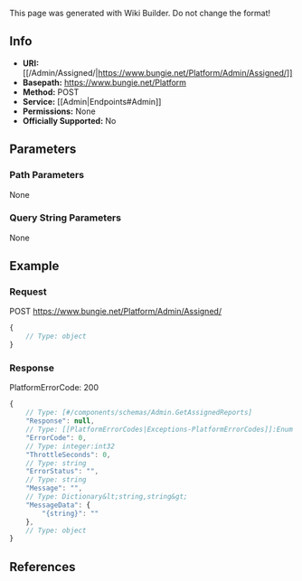 <span class="wiki-builder">This page was generated with Wiki Builder. Do not change the format!</span>

## Info


* **URI:** [[/Admin/Assigned/|https://www.bungie.net/Platform/Admin/Assigned/]]
* **Basepath:** https://www.bungie.net/Platform
* **Method:** POST
* **Service:** [[Admin|Endpoints#Admin]]
* **Permissions:** None
* **Officially Supported:** No

## Parameters
### Path Parameters
None

### Query String Parameters
None

## Example
### Request
POST https://www.bungie.net/Platform/Admin/Assigned/
```javascript
{
    // Type: object
}

```

### Response
PlatformErrorCode: 200
```javascript
{
    // Type: [#/components/schemas/Admin.GetAssignedReports]
    "Response": null,
    // Type: [[PlatformErrorCodes|Exceptions-PlatformErrorCodes]]:Enum
    "ErrorCode": 0,
    // Type: integer:int32
    "ThrottleSeconds": 0,
    // Type: string
    "ErrorStatus": "",
    // Type: string
    "Message": "",
    // Type: Dictionary&lt;string,string&gt;
    "MessageData": {
        "{string}": ""
    },
    // Type: object
}

```

## References
